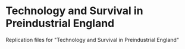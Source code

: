 # Technology and Survival in Preindustrial England
Replication files for "Technology and Survival in Preindustrial England"
